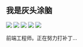 ## 我是灰头涂脑

<p align='left'>
  <img src="https://img.shields.io/badge/JavaScript-f6da1c?style=flat&logo=javascript&logoColor=fff" />
  <img src="https://img.shields.io/badge/TypeScript-2b6dbf?style=flat&logo=typescript&logoColor=fff" />
  <img src="https://img.shields.io/badge/Vue-46b882?style=flat&logo=vuedotjs&logoColor=fff" />
  <img src="https://img.shields.io/badge/React-165DFF?style=flat&logo=react&logoColor=fff" />
  <img src="https://img.shields.io/badge/Node.js-00B42A?style=flat&logo=nodedotjs&logoColor=fff" />
</p>

前端工程师。正在努力打补丁...

<!---
[![huitoutunao's github stats](https://github-readme-stats.vercel.app/api?username=huitoutunao&&hide=prs&show_icons=true&theme=gruvbox)](https://github.com/anuraghazra/github-readme-stats)
--->

<!---
Hi, I’m huitoutunao 👋 

I’m a frontend developer. 

- 👀 I’m interested in ...
- 🌱 I’m currently learning ...
- 💞️ I’m looking to collaborate on ...
- 📫 How to reach me ...

huitoutunao/huitoutunao is a ✨ special ✨ repository because its `README.md` (this file) appears on your GitHub profile.
You can click the Preview link to take a look at your changes.
--->
